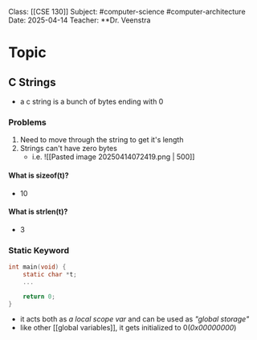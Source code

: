 Class: [[CSE 130]]
Subject: #computer-science #computer-architecture 
Date: 2025-04-14
Teacher: **Dr. Veenstra

# Topic

## C Strings
- a c string is a bunch of bytes ending with 0
### Problems
1. Need to move through the string to get it's length
2. Strings can't have zero bytes
	- i.e. ![[Pasted image 20250414072419.png | 500]]

#### What is sizeof(t)?
- 10

#### What is strlen(t)?
- 3

### Static Keyword
``` c
int main(void) {
	static char *t;
	...

	return 0;
}
```

- it acts both as *a local scope var* and can be used as *"global storage"*
- like other [[global variables]], it gets initialized to 0(*0x00000000*)